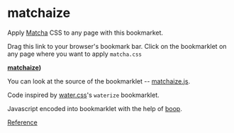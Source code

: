 # matchaize

Apply [Matcha](https://matcha.mizu.sh/) CSS to any page with this bookmarket.

Drag this link to your browser's bookmark bar. Click on the bookmarklet on any page where you want
to apply `matcha.css`


**[matchaize](javascript:(function%20()%20%7B%0A%20%20const%20%24%24%20%3D%20(selector)%20%3D%3E%20document.querySelectorAll(selector)%3B%0A%20%20const%20createElement%20%3D%20(tagName%2C%20properties)%20%3D%3E%0A%20%20%20%20Object.assign(document.createElement(tagName)%2C%20properties)%3B%0A%0A%20%20%2F%2F%20Remove%20all%20CSS%20stylesheets%2C%20external%20and%20internal%0A%20%20%24%24('link%5Brel%3D%22stylesheet%22%5D%2Cstyle').forEach((el)%20%3D%3E%20el.remove())%3B%0A%0A%20%20%2F%2F%20Remove%20all%20inline%20styles%0A%20%20%24%24(%22*%22).forEach((el)%20%3D%3E%20(el.style%20%3D%20%22%22))%3B%0A%0A%20%20const%20linkElm%20%3D%20createElement(%22link%22%2C%20%7B%0A%20%20%20%20rel%3A%20%22stylesheet%22%2C%0A%20%20%20%20href%3A%20%22https%3A%2F%2Fmatcha.mizu.sh%2Fmatcha.css%22%2C%0A%20%20%7D)%3B%0A%0A%20%20%2F%2F%20Add%20water.css%20and%20responsive%20viewport%20(if%20necessary)%0A%20%20document.head.append(%0A%20%20%20%20linkElm%2C%0A%20%20%20%20!%24%24('meta%5Bname%3D%22viewport%22%5D').length%20%26%26%0A%20%20%20%20%20%20createElement(%22meta%22%2C%20%7B%0A%20%20%20%20%20%20%20%20name%3A%20%22viewport%22%2C%0A%20%20%20%20%20%20%20%20content%3A%20%22width%3Ddevice-width%2Cinitial-scale%3D1.0%22%2C%0A%20%20%20%20%20%20%7D)%2C%0A%20%20)%3B%0A%7D)()%3B%0A))**


You can look at the source of the bookmarklet -- [matchaize.js](matchaize.js).


Code inspired by [water.css](https://watercss.kognise.dev/)'s `waterize` bookmarklet.

Javascript encoded into bookmarklet with the help of [boop](https://boop.okat.best/).

[Reference](https://gist.github.com/caseywatts/c0cec1f89ccdb8b469b1)

